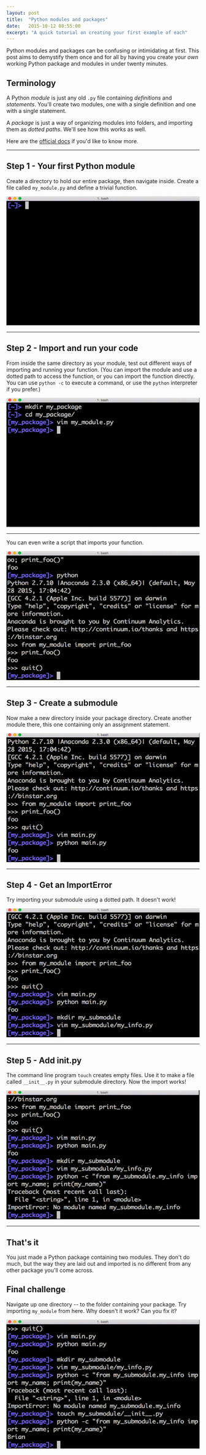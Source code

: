 ```yaml
---
layout: post
title:  "Python modules and packages"
date:   2015-10-12 08:55:00
excerpt: "A quick tutorial on creating your first example of each"
---
```


Python modules and packages can be confusing or intimidating at first. This post aims to demystify them once and for all by having you create your *own* working Python package and modules in under twenty minutes.

## Terminology

A Python *module* is just any old `.py` file containing *definitions* and *statements*. You'll create two modules, one with a single definition and one with a single statement.

A *package* is just a way of organizing modules into folders, and importing them as *dotted paths*. We'll see how this works as well.

Here are the [official docs](https://docs.python.org/2/tutorial/modules.html) if you'd like to know more.

<hr />

## Step 1 - Your first Python module

Create a directory to hold our entire package, then navigate inside. Create a file called `my_module.py` and define a trivial function.

<div class="text-center">
<img src="/assets/python_modules/1-create-package-and-module.gif" alt="Animated gif of creating a Python package and module on the command line">
</div>

<hr />

## Step 2 - Import and run your code

From inside the same directory as your module, test out different ways of importing and running your function. (You can import the module and use a dotted path to access the function, or you can import the function directly. You can use `python -c` to execute a command, or use the `python` interpreter if you prefer.)

<div class="text-center">
<img src="/assets/python_modules/2-import-and-execute-function.gif" alt="Animated GIF of importing and executing a Python function from the command line">
</div>

<hr />

You can even write a script that imports your function.

<div class="text-center">
<img src="/assets/python_modules/3-write-and-run-a-script.gif" alt="Animated GIF of writing and running a Python script on the command line using Vim">
</div>

<hr />

## Step 3 - Create a submodule

Now make a new directory inside your package directory. Create another module there, this one containing only an assignment statement.

<div class="text-center">
<img src="/assets/python_modules/4-create-submodule.gif" alt="Animated GIF of creating a Python submodule on the command line">
</div>

<hr />

## Step 4 - Get an ImportError

Try importing your submodule using a dotted path. It doesn't work!

<div class="text-center">
<img src="/assets/python_modules/5-get-an-import-error.gif" alt="Animated GIF of executing Python code that throws an ImportError">
</div>

<hr />

## Step 5 - Add __init__.py

The command line program `touch` creates empty files. Use it to make a file called `__init__.py` in your submodule directory. Now the import works!

<div class="text-center">
<img src="/assets/python_modules/6-add-init-py-to-fix-it.gif" alt="Animated GIF of adding an __init__.py file to a folder to fix a Python ImportError">
</div>

<hr />

## That's it

You just made a Python package containing two modules. They don't do much, but the way they are laid out and imported is no different from any other package you'll come across.

## Final challenge

Navigate up one directory -- to the folder containing your package. Try importing `my_module` from here. Why doesn't it work? Can you fix it?

<div class="text-center">
<img src="/assets/python_modules/7-error-importing-package.gif" alt="Animated GIF of a Python command that throws an ImportError">
</div>
